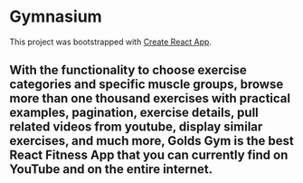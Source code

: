 # Gymnasium

This project was bootstrapped with [Create React App](https://github.com/facebook/create-react-app).

## With the functionality to choose exercise categories and specific muscle groups, browse more than one thousand exercises with practical examples, pagination, exercise details, pull related videos from youtube, display similar exercises, and much more, Golds Gym is the best React Fitness App that you can currently find on YouTube and on the entire internet.


